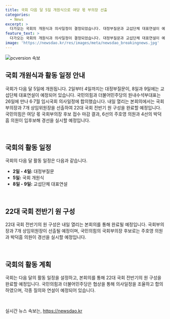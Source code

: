 ```yaml
---
title: 국회 다음 달 5일 개원식으로 여당 몫 부의장 선출
categories:
  - News
excerpt: >
  다가오는 국회의 개원식과 의사일정이 결정되었습니다. 대정부질문과 교섭단체 대표연설이 예정되어 있으며, 국민의힘과 더불어민주당의 합의에 따라 임시국회 의사일정이 조율되었습니다. 이에 따라 국회 부의장과 상임위원장의 선출이 진행될 예정이며, 국민의힘 내에서는 국회부의장 후보 경선이 이뤄질 것으로 보입니다.
feature_text: >
  다가오는 국회의 개원식과 의사일정이 결정되었습니다. 대정부질문과 교섭단체 대표연설이 예정되어 있으며, 국민의힘과 더불어민주당의 합의에 따라 임시국회 의사일정이 조율되었습니다. 이에 따라 국회 부의장과 상임위원장의 선출이 진행될 예정이며, 국민의힘 내에서는 국회부의장 후보 경선이 이뤄질 것으로 보입니다.
image: 'https://newsdao.kr/res/images/meta/newsdao_breakingnews.jpg'
---
```


<p><img src="https://newsdao.kr/res/images/meta/newsdao_breakingnews.jpg" alt="pcversion 속보" /></p>

<h2 data-ke-size="size26">국회 개원식과 활동 일정 안내</h2>

<p>국회가 다음 달 5일에 개원됩니다. 2일부터 4일까지는 대정부질문이, 8일과 9일에는 교섭단체 대표연설이 예정되어 있습니다. 국민의힘과 더불어민주당의 원내수석부대표는 26일에 만나 6·7월 임시국회 의사일정에 합의했습니다. 내일 열리는 본회의에서는 국회부의장과 7개 상임위원장을 선출하여 22대 국회 전반기 원 구성을 완료할 예정입니다. 국민의힘은 여당 몫 국회부의장 후보 접수 마감 결과, 6선의 주호영 의원과 4선의 박덕흠 의원이 입후보해 경선을 실시할 예정입니다.</p>

<p data-ke-size="size16">&nbsp;</p>

<h2 data-ke-size="size26">국회의 활동 일정</h2>

<p>국회의 다음 달 활동 일정은 다음과 같습니다.</p>

<ul>
    <li><b>2일 - 4일:</b> 대정부질문</li>
    <li><b>5일:</b> 국회 개원식</li>
    <li><b>8일 - 9일:</b> 교섭단체 대표연설</li>
</ul>

<p data-ke-size="size16">&nbsp;</p>

<h2 data-ke-size="size26">22대 국회 전반기 원 구성</h2>

<p>22대 국회 전반기의 원 구성은 내일 열리는 본회의를 통해 완료될 예정입니다. 국회부의장과 7개 상임위원장이 선출될 예정이며, 국민의힘의 국회부의장 후보로는 주호영 의원과 박덕흠 의원이 경선을 실시할 예정입니다.</p>

<p data-ke-size="size16">&nbsp;</p>

<h2 data-ke-size="size26">국회의 활동 계획</h2>

<p>국회는 다음 달의 활동 일정을 설정하고, 본회의를 통해 22대 국회 전반기의 원 구성을 완료할 예정입니다. 국민의힘과 더불어민주당은 협상을 통해 의사일정을 조율하고 합의하였으며, 각종 질의와 연설이 예정되어 있습니다.</p>

<p data-ke-size="size16">&nbsp;</p>
실시간 뉴스 속보는, <a href="https://newsdao.kr" rel="dofollow">https://newsdao.kr</a>


